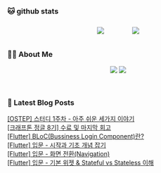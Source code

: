 
###  🐱 github stats  

<div id="main" align="center">
    <img src="https://github-readme-stats.vercel.app/api?username=Kojaewoong0504&count_private=true&show_icons=true&theme=tokyonight"
        style="height: auto; margin-left: 20px; margin-right: 20px; padding: 10px;"/>
    <img src="https://github-readme-stats.vercel.app/api/top-langs/?username=Kojaewoong0504&layout=compact"   
        style="height: auto; margin-left: 20px; margin-right: 20px; padding: 10px;"/>
</div>

###  💁‍♀️ About Me  
<p align="center">
    <a href="https://www.gowoong.com/"><img src="https://img.shields.io/badge/Blog-FF5722?style=flat-square&logo=Blogger&logoColor=white"/></a>
    <a href="mailto:jaewoong.ko0504@gmail.com"><img src="https://img.shields.io/badge/Gmail-d14836?style=flat-square&logo=Gmail&logoColor=white&link=ilovefran.ofm@gmail.com"/></a>
</p>

<br>

### 📕 Latest Blog Posts   

<a href ="https://www.gowoong.com/189"> [OSTEP] 스터디 1주차 - 아주 쉬운 세가지 이야기 </a> <br>
<a href ="https://www.gowoong.com/188"> [크래프톤 정글 8기] 수료 및 마지막 회고 </a> <br>
<a href ="https://www.gowoong.com/187"> [Flutter] BLoC(Bussiness Login Component)란? </a> <br>
<a href ="https://www.gowoong.com/186"> [Flutter] 입문 - 시작과 기초 개념 잡기 </a> <br>
<a href ="https://www.gowoong.com/185"> [Flutter] 입문 - 화면 전환(Navigation) </a> <br>
<a href ="https://www.gowoong.com/184"> [Flutter] 입문 - 기본 위젯 &amp; Stateful vs Stateless 이해 </a> <br>
